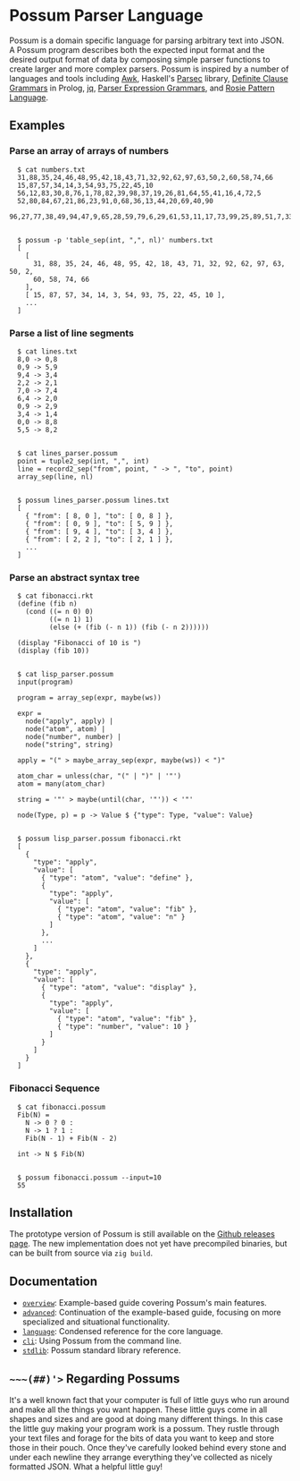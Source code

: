 # Possum Parser Language

Possum is a domain specific language for parsing arbitrary text into JSON. A
Possum program describes both the expected input format and the desired output
format of data by composing simple parser functions to create larger and more
complex parsers. Possum is inspired by a number of languages and tools
including [Awk], Haskell's [Parsec] library, [Definite Clause Grammars] in
Prolog, [jq], [Parser Expression Grammars], and [Rosie Pattern Language].

[Awk]: https://en.wikipedia.org/wiki/AWK
[Parsec]: https://hackage.haskell.org/package/parsec
[Definite Clause Grammars]: https://en.wikipedia.org/wiki/Definite_clause_grammar
[jq]: https://stedolan.github.io/jq/
[Parser Expression Grammars]: https://en.wikipedia.org/wiki/Parsing_expression_grammar
[Rosie Pattern Language]: https://rosie-lang.org/

## Examples

### Parse an array of arrays of numbers

```
  $ cat numbers.txt
  31,88,35,24,46,48,95,42,18,43,71,32,92,62,97,63,50,2,60,58,74,66
  15,87,57,34,14,3,54,93,75,22,45,10
  56,12,83,30,8,76,1,78,82,39,98,37,19,26,81,64,55,41,16,4,72,5
  52,80,84,67,21,86,23,91,0,68,36,13,44,20,69,40,90
  96,27,77,38,49,94,47,9,65,28,59,79,6,29,61,53,11,17,73,99,25,89,51,7,33,85,70


  $ possum -p 'table_sep(int, ",", nl)' numbers.txt
  [
    [
      31, 88, 35, 24, 46, 48, 95, 42, 18, 43, 71, 32, 92, 62, 97, 63, 50, 2,
      60, 58, 74, 66
    ],
    [ 15, 87, 57, 34, 14, 3, 54, 93, 75, 22, 45, 10 ],
    ...
  ]
```

### Parse a list of line segments

```
  $ cat lines.txt
  8,0 -> 0,8
  0,9 -> 5,9
  9,4 -> 3,4
  2,2 -> 2,1
  7,0 -> 7,4
  6,4 -> 2,0
  0,9 -> 2,9
  3,4 -> 1,4
  0,0 -> 8,8
  5,5 -> 8,2


  $ cat lines_parser.possum
  point = tuple2_sep(int, ",", int)
  line = record2_sep("from", point, " -> ", "to", point)
  array_sep(line, nl)


  $ possum lines_parser.possum lines.txt
  [
    { "from": [ 8, 0 ], "to": [ 0, 8 ] },
    { "from": [ 0, 9 ], "to": [ 5, 9 ] },
    { "from": [ 9, 4 ], "to": [ 3, 4 ] },
    { "from": [ 2, 2 ], "to": [ 2, 1 ] },
    ...
  ]
```

### Parse an abstract syntax tree

```
  $ cat fibonacci.rkt
  (define (fib n)
    (cond ((= n 0) 0)
          ((= n 1) 1)
          (else (+ (fib (- n 1)) (fib (- n 2))))))

  (display "Fibonacci of 10 is ")
  (display (fib 10))


  $ cat lisp_parser.possum
  input(program)

  program = array_sep(expr, maybe(ws))

  expr =
    node("apply", apply) |
    node("atom", atom) |
    node("number", number) |
    node("string", string)

  apply = "(" > maybe_array_sep(expr, maybe(ws)) < ")"

  atom_char = unless(char, "(" | ")" | '"')
  atom = many(atom_char)

  string = '"' > maybe(until(char, '"')) < '"'

  node(Type, p) = p -> Value $ {"type": Type, "value": Value}


  $ possum lisp_parser.possum fibonacci.rkt
  [
    {
      "type": "apply",
      "value": [
        { "type": "atom", "value": "define" },
        {
          "type": "apply",
          "value": [
            { "type": "atom", "value": "fib" },
            { "type": "atom", "value": "n" }
          ]
        },
        ...
      ]
    },
    {
      "type": "apply",
      "value": [
        { "type": "atom", "value": "display" },
        {
          "type": "apply",
          "value": [
            { "type": "atom", "value": "fib" },
            { "type": "number", "value": 10 }
          ]
        }
      ]
    }
  ]
```

### Fibonacci Sequence

```
  $ cat fibonacci.possum
  Fib(N) =
    N -> 0 ? 0 :
    N -> 1 ? 1 :
    Fib(N - 1) + Fib(N - 2)

  int -> N $ Fib(N)


  $ possum fibonacci.possum --input=10
  55
```

## Installation

The prototype version of Possum is still available on the [Github releases page].
The new implementation does not yet have precompiled binaries, but can be built
from source via `zig build`.

[github releases page]: https://github.com/mulias/possum_parser_language/releases

## Documentation

- [`overview`]: Example-based guide covering Possum's main features.
- [`advanced`]: Continuation of the example-based guide, focusing on more
    specialized and situational functionality.
- [`language`]: Condensed reference for the core language.
- [`cli`]: Using Possum from the command line.
- [`stdlib`]: Possum standard library reference.

[`overview`]: docs/overview.md
[`advanced`]: docs/advanced.md
[`language`]: docs/language.md
[`cli`]: docs/cli.txt
[`stdlib`]: docs/stdlib.md

## `~~~(##)'>` Regarding Possums

It's a well known fact that your computer is full of little guys who run around
and make all the things you want happen. These little guys come in all shapes
and sizes and are good at doing many different things. In this case the little
guy making your program work is a possum. They rustle through your text files
and forage for the bits of data you want to keep and store those in their pouch.
Once they've carefully looked behind every stone and under each newline they
arrange everything they've collected as nicely formatted JSON. What a helpful
little guy!
